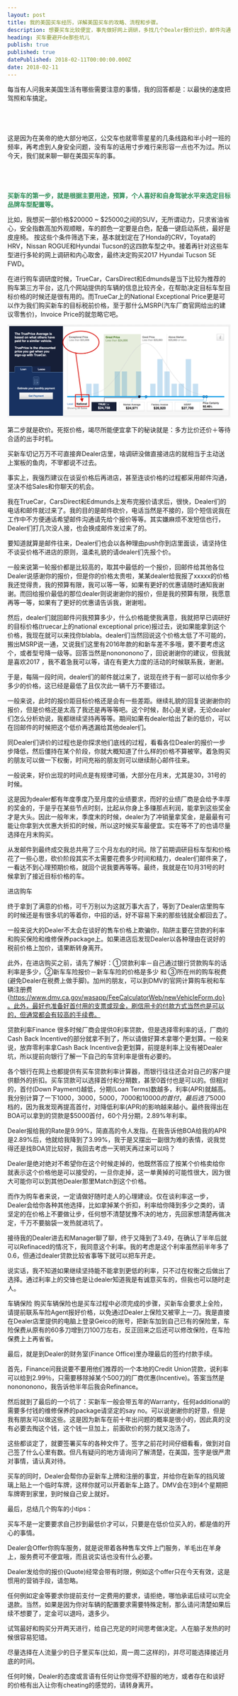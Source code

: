 ```yaml
---
layout: post
title: 我的美国买车经历，详解美国买车的攻略、流程和步骤。
description: 想要买车比较便宜，事先做好网上调研，多找几个Dealer报价比价，邮件沟通砍价，价格谈妥后再进店。买车最便宜的时候是在年末季度末
heading: 买车要避开de那些坑儿
publish: true
published: true
datePublished: 2018-02-11T00:00:00.000Z
date: 2018-02-11
---
```


<span class="dropcap">每</span>当有人问我来美国生活有哪些需要注意的事情，我的回答都是：以最快的速度把驾照和车搞定。

<p style="margin-bottom:70px"></p>

这是因为在美帝的绝大部分地区，公交车也就零零星星的几条线路和半小时一班的频率，再考虑到人身安全问题，没有车的话用寸步难行来形容一点也不为过。所以今天，我们就来聊一聊在美国买车的事。

<p style="margin-bottom:70px"></p>

**<span style="color:#2e8b57">买新车的第一步，就是根据主要用途，预算，个人喜好和自身驾驶水平来选定目标品牌车型配置等。</span>**

比如，我想买一部价格$20000 ~ $25000之间的SUV，无所谓动力，只求省油省心，安全指数高加外观顺眼，车的颜色一定要是白色，配备一键启动系统，最好是皮座椅。 按这些个条件筛选下来，基本就划定在了Honda的CRV，Toyata的HRV，Nissan ROGUE和Hyundai Tucson的这四款车型之中。接着再针对这些车型进行多轮的网上调研和内心取舍，最终决定购买2017 Hyundai Tucson SE FWD。

在进行购车调研度时候，TrueCar，CarsDirect和Edmunds是当下比较为推荐的购车第三方平台，这几个网站提供的车辆的信息比较齐全，在帮助决定目标车型目标价格的时候还是很有用的。而TrueCar上的National Exceptional Price更是可以作为我们购买新车的目标税前价格，至于那什么MSRP(汽车厂商官网给出的建议零售价)，Invoice Price的就忽略它吧。

<p itemprop="image" itemscope itemtype="https://schema.org/ImageObject">
 <img src="/assets/img/truecar_Exceptional_Price.png" alt="truecar_Exceptional_Price">
  <meta itemprop="url" content="https://www.blogus123.com/assets/img/truecar_Exceptional_Price.png">
  <meta itemprop="width" content="1021">
  <meta itemprop="height" content="382">
</p>

第二步就是砍价。死抠价格，竭尽所能便宜拿下的秘诀就是：多方比价还价＋等待合适的出手时机。

买新车切记万万不可直接奔Dealer店里，啥调研没做直接进店的就相当于主动送上案板的鱼肉，不宰都说不过去。

事实上，我强烈建议在谈妥价格后再进店，甚至连谈价格的过程都采用邮件沟通，坚决不给Sales和你聊天的机会。

我在TrueCar，CarsDirect和Edmunds上发布完报价请求后，很快，Dealer们的电话和邮件就过来了。我的目的是邮件砍价，电话当然是不接的，回个短信说我在工作中不方便通话希望邮件沟通请先给个报价等等。其实嫌麻烦不发短信也行，Dealer们打几次没人接，也会换成邮件发过来了的。

要知道就算是邮件往来，Dealer们也会以各种理由push你到店里面谈，请坚持住不谈妥价格不进店的原则，温柔礼貌的请dealer们先报个价。

一般来说第一轮报价都是比较高的，取其中最低的一个报价，回邮件给其他各位Dealer说感谢你的报价，但是你的价格太贵啦，某某dealer给我报了xxxxx的价格我还觉得贵，我的预算有限，我可以等一等，如果有更好的优惠请随时通知我谢谢。而回给报价最低的那位dealer则说谢谢你的报价，但是我的预算有限，我愿意再等一等，如果有了更好的优惠请告诉我，谢谢啦。

然后，dealer们就回邮件问我预算多少，什么价格能使我满意，我就把早已调研好的目标价格(truecar上的national exceptional price)报过去，说如果能拿到这个价格，我现在就可以来找你blabla。dealer们当然回说这个价格太低了不可能的，搬出MSRP说一通，又说我们这里有2016年款的和新车差不多哦，要不要考虑这个，或者型号降一级等。回答当然是nonononono了，回说谢谢你的建议，但我就是喜欢2017 ，我不着急我可以等，请在有更大力度的活动的时候联系我，谢谢。

于是，每隔一段时间，dealer们的邮件就过来了，说现在终于有一部可以给你多少多少的价格，这已经是最低了且仅次此一辆千万不要错过。

一般来说，此时的报价距目标价格还是会有一些差距。继续礼貌的回复说谢谢你的报价，但是价格还是太高了我还是再等等吧。这个时候，耐心是关键，无论dealer们怎么分析劝说，我都继续坚持再等等。期间如果有dealer给出了新的低价，可以在回邮件的时候把这个低价再透漏给其他dealer们。

同Dealer们讲价的过程也是你探求他们底线的过程，看看各位Dealer的报价一步步降低，然后僵持在某个阶段，你就大概知道了什么样的价格不算被宰。着急购买的朋友可以做一下权衡，时间充裕的朋友则可以继续耐心邮件往来。

一般说来，好价出现的时间点是有规律可循，大部分在月末，尤其是30，31号的时候。

这是因为dealer都有年度季度乃至月度的业绩要求，而好的业绩厂商是会给予丰厚的奖金的，于是乎在某些节点时刻，比起从你身上多赚那点利润，能拿到这些奖金才是大头。因此一般年末，季度末的时候，dealer为了冲销量拿奖金，是最最有可能让你拿到大优惠大折扣的时候，所以这时候买车最便宜。实在等不了的也请尽量选择在月末购买。

从发邮件到最终成交我总共用了三个月左右的时间。除了前期调研目标车型和价格花了一些心思，砍价阶段其实不太需要花费多少时间和精力，dealer们邮件来了，一看达不到心理预期价格，就回个说我要再等等。最终，我就是在10月31号的时候拿到了接近目标价格的车。

进店购车

终于拿到了满意的价格，可千万别以为这就万事大吉了，等到了Dealer店里购车的时候还是有很多坑的等着你，中招的话，好不容易下来的那些钱就全都回去了。

一般来说大的Dealer不太会在谈好的售车价格上欺骗你，陷阱主要在贷款的利率和购买保险和维修保养package上。如果进店后发现Dealer以各种理由在说好的税前价格上加价，请果断转身离开。

此外，在进店购买之前，请先了解好：①贷款利率－自己通过银行贷款购车的话利率是多少，②新车车险报价－新车车险的价格是多少 和 ③所在州的购车税费(避免Dealer在税费上做手脚)。加州的朋友，可以到DMV的官网计算购车税和车辆注册费{https://www.dmv.ca.gov/wasapp/FeeCalculatorWeb/newVehicleForm.do}。此外，最好也准备好首付用的支票或现金，刷信用卡的付款方式当然也是可以的，但通常都会有较高的手续费。

贷款利率Finance
很多时候厂商会提供0利率贷款，但是选择零利率的话，厂商的Cash Back Incentive的部分就拿不到了，所以请做好算术拿哪个更划算。一般来说，放弃零利率拿Cash Back Incentive会更划算，前提是利率上没有被Dealer坑，所以提前向银行了解一下自己的车贷利率是很有必要的。

各个银行在网上也都提供有买车贷款利率计算器，而银行往往还会对自己的客户提供额外的折扣。买车贷款可以选择首付和分期数，甚至0首付也是可以的。但相对的，首付(Down Payment)越低，分期(Loan Terms)数越多，利率(APR)就越高。我分别计算了一下$1000，$3000，$5000，$7000和$10000的首付，最后选了$5000档的，因为我发现再提高首付，对降低利率(APR)的影响越来越小。最终我得出在BOA可以拿到的贷款是$5000首付，60个月分期，2.89%年利率。

Dealer报给我的Rate是9.99%，简直高的令人发指，在我告诉他BOA给我的APR是2.89%后，他就给我降到了3.99%，我于是又摆出一副很为难的表情，说我觉得还是找BOA贷比较好，我回去考虑一天明天再过来可以吗？

Dealer是绝对绝对不希望你在这个时候走掉的，他既然答应了按某个价格卖给你就表示这个价格他是可以接受的，一旦你走掉，这一单黄掉的可能性很大，因为很大可能你可以到其他Dealer那里Match到这个价格。

而作为购车者来说，一定请做好随时走人的心理建设。仅在谈利率这一步，Dealer会给你各种其他选择，比如拿掉某个折扣，利率给你降到多少之类的，请坚定的在价格上不要做让步，任何想不清楚犹豫不决的地方，先回家想清楚再做决定，千万不要脑袋一发热就进坑了。

接待我的Dealer进去和Manager聊了聊，终于又降到了3.49，在确认了半年后就可以Refinaced的情况下，我同意这个利率。我的考虑是这个利率虽然前半年多了0.6，但通过dealer贷款比较省事等下就可以把车开走。

说实话，我不知道如果继续坚持能不能拿到更低的利率，只不过在权衡之后做出了选择。通过利率上的交锋也是让dealer知道我是有诚意买车的，但我也可以随时走人。

车辆保险
购买车辆保险也是买车过程中必须完成的步骤，买新车会要求上全险，请提前联系车险Agent报好价格，以免通过Dealer上保险又被宰上一刀。我是直接在Dealer店里提供的电脑上登录Geico的账号，把新车加到自己已有的保险里，车险保费从原有的60多刀增到刀100刀左右，反正回来之后还可以修改保险，在车险保费上上再省省。

最后，就是到Dealer的财务室(Finance Office)里办理最后的签约付款手续。

首先，Finance问我说要不要用他们推荐的一个本地的Credit Union贷款，说利率可以给到2.99％，只需要移除掉某个500刀的厂商优惠(Incentive)。答案当然是nonononono，我告诉他半年后我会Refinance。

然后就到了最后的一个坑了：买新车一般会带五年的Warranty，任何additional的需要多付钱的维修保养的package请坚定的say no。可以说谢谢你的好意，但是我有朋友可以做这些。这是因为新车在前十年出问题的概率是很小的，因此真的没有必要去掏这个钱，这个钱一旦加上，前面砍价的努力就又泡汤了。

这些都谈定了，就要签署买车的各种文件了。签字之前花时间仔细看看，做到对自己签了什么心里有数。但凡有疑问的地方请询问了解清楚，在美国，签字是很严肃对事情，请认真对待。

买车的同时，Dealer会帮你办妥新车上牌和注册的事宜，并给你在新车的挡风玻璃上贴上一个临时车牌，这样你就可以开着新车上路了。DMV会在3到4个星期把车牌寄到家里，到时候自己安上就好。

最后，总结几个购车的小tips：

买车不是一定要要求自己抄到最低价才可以，只要是在低价位买入的，都是值的开心的事情。

Dealer会Offer你购车服务，就是说带着各种售车文件上门服务，羊毛出在羊身上，服务费可不便宜哦，而且说实话也没有什么必要。

Dealer发给你的报价(Quote)经常会带有时限，例如这个offer只在今天有效，这是惯用的营销手段，请忽略。

任何例如定金等要求你提前支付一定费用的要求，请拒绝，哪怕承诺后续可以完全退款。当然，如果是因为你对车辆的配置要求需要特殊定制，那么请问清楚如果后续不想要了，定金可以退吗，退多少。

试驾最好和购买分开两天进行，给自己充足的时间思考做决定。人在脑子发热的时候很容易犯错。

尽量选择在人流量少的日子里买车(比如，周一周二这样的)，并尽可能选择接近月底的时间。

任何时候，Dealer的态度或言语有任何让你觉得不舒服的地方，或者存在和谈好的价格有出入让你有cheating的感觉的，请转身离开。
